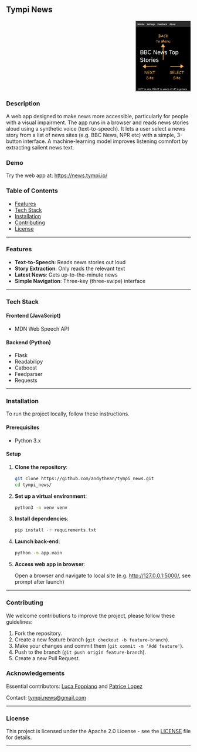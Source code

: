 ## Tympi News

<div style="display: flex; justify-content: right;">
  <img src="/demo/site_overlay.png" alt="A screenshot showing the web app navigation options. The news site name BBC News Top Stories is shown in white, large-font text on a black background. Three superimposed orange arrows represent commands available to a user via the arrow keys, or swipe commands. The UP arrow is labeled back to Menu, a left arrowm is labeled next site, and a right arrow is labeled select site." width="30%" align="right" />
</div>

### Description

A web app designed to make news more accessible, particularly for people with a visual impairment. The app runs in a browser and reads news stories aloud using a synthetic voice (text-to-speech). It lets a user select a news story from a list of news sites (e.g. BBC News, NPR etc) with a simple, 3-button interface. A machine-learning model improves listening comnfort by extracting salient news text. 

### Demo

Try the web app at: https://news.tympi.io/

### Table of Contents

-   [Features](#features)
-   [Tech Stack](#tech-stack)
-   [Installation](#installation)
-   [Contributing](#contributing)
-   [License](#license)

----------

### Features

- **Text-to-Speech**: Reads news stories out loud 
- **Story Extraction**: Only reads the relevant text  
- **Latest News**: Gets up-to-the-minute news
- **Simple Navigation**: Three-key (three-swipe) interface

----------

### Tech Stack

#### **Frontend (JavaScript)**
-   MDN Web Speech API

#### **Backend (Python)**
- Flask
- Readabilipy  
- Catboost
- Feedparser
- Requests

----------

### Installation

To run the project locally, follow these instructions.

#### Prerequisites

-   Python 3.x

#### Setup

1.  **Clone the repository**:

	```bash
	git clone https://github.com/andythean/tympi_news.git
	cd tympi_news/
	
2. **Set up a virtual environment**:
	
	```bash
	python3 -m venv venv 

3. **Install dependencies**:

	```bash
	pip install -r requirements.txt
	
4. **Launch back-end**:

	```bash
	python -m app.main

5. **Access web app in browser**:

	Open a browser and navigate to local site (e.g. http://127.0.0.1:5000/, see prompt after launch)

----------

### Contributing

We welcome contributions to improve the project, please follow these guidelines:

1.  Fork the repository.
2.  Create a new feature branch (`git checkout -b feature-branch`).
3.  Make your changes and commit them (`git commit -m 'Add feature'`).
4.  Push to the branch (`git push origin feature-branch`).
5.  Create a new Pull Request.

### Acknowledgements

Essential contributors: [Luca Foppiano](https://github.com/lfoppiano) and [Patrice Lopez](https://github.com/kermitt2)

Contact: [tympi.news@gmail.com](mailto:tympi.news@gmail.com)

----------

### License

This project is licensed under the Apache 2.0 License - see the [LICENSE](./LICENSE) file for details.

----------

